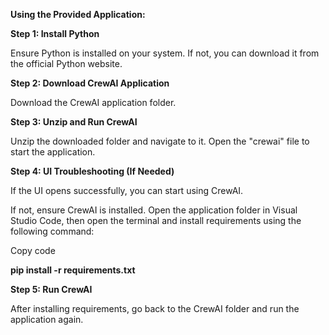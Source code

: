 **Using the Provided Application:**

**Step 1: Install Python**

Ensure Python is installed on your system. If not, you can download it from the official Python website.


**Step 2: Download CrewAI Application**

Download the CrewAI application folder.


**Step 3: Unzip and Run CrewAI**

Unzip the downloaded folder and navigate to it. Open the "crewai" file to start the application.

**Step 4: UI Troubleshooting (If Needed)**

If the UI opens successfully, you can start using CrewAI.

If not, ensure CrewAI is installed. Open the application folder in Visual Studio Code, then open the terminal and install requirements using the following command:

Copy code

**pip install -r requirements.txt**

**Step 5: Run CrewAI**

After installing requirements, go back to the CrewAI folder and run the application again.
